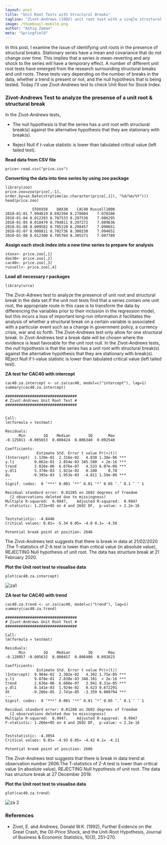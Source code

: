 ```yaml
---
layout: post
title: "Unit Root Tests with Structural Breaks"
tagline: "Zivot-Andrews (1992) unit root test with a single structural break: An investigation on Stock Market data with R"
image: /thumbnail-mobile.png
author: "Ashiq Zaman"
meta: "Springfield"
---
```

In this post, I examine the issue of identifying unit roots in the presence of structural breaks. Stationary series have a mean and covariance that do not change over time. This implies that a series is mean-reverting and any shock to the series will have a temporary effect. A number of different unit root tests have emerged from the research surrounding structural breaks and unit roots. These tests vary depending on the number of breaks in the data, whether a trend is present or not, and the null hypothesis that is being tested. Today I'll use Zivot-Andrews test to check Unit Root for Stock Index.

### Zivot-Andrews Test to analyze the presense of a unit root & structural break

In the Zivot-Andrews tests, 

* The null hypothesis is that the series has a unit root with structural break(s) against the alternative hypothesis that they are stationary with break(s). 

 * Reject Null if t-value statistic is lower than tabulated critical value (left tailed test).


**Read data from CSV file**

```{r}
price<-read.csv("price.csv")
```

**Converting the data into time series by using zoo package**

```{r}
library(zoo)
price.zoo=zoo(price[,-1], order.by=as.Date(strptime(as.character(price[,1]), "%d/%m/%Y")))
head(price.zoo)

            STOXX50    DAX30    CAC40 Russell1000
2010-01-01 7.994619 8.692394 8.278004    7.070286
2010-01-04 8.012283 8.707533 8.297536    7.086295
2010-01-05 8.010479 8.704811 8.297272    7.089636
2010-01-06 8.009582 8.705220 8.298457    7.090651
2010-01-07 8.008811 8.702736 8.300230    7.094652
2010-01-08 8.012300 8.705764 8.305271    7.097789
```

**Assign each stock index into a new time series to prepare for analysis**

```{r}
stoxx<- price.zoo[,1]
dax30<- price.zoo[,2]
cac40<- price.zoo[,3]
russell<- price.zoo[,4]
```

**Load all necessary r packages**

```{r}
library(urca)
```

The Zivot-Adrews test to analyze the presence of unit root and structural break in the data set.If the unit root tests find that a series contain one unit root, the appropriate route in this case is to transform the data by differencing the variables prior to their inclusion in the regression model, but this incurs a loss of important long-run information.it facilitates the analysis of whether a structural break on a certain variable is associated with a particular event such as a change in government policy, a currency crisis, war and so forth. The Zivot-Andrews test only allow for one structural break. In Zivot-Andrews test a break date will be chosen where the evidence is least favorable for the unit root null. In the Zivot-Andrews tests, the null hypothesis is that the series has a unit root with structural break(s) against the alternative hypothesis that they are stationary with break(s). REject Null if t-value statistic is lower than tabulated critical value (left tailed test).

**ZA test for CAC40 with intercept**

```{r}
cac40.za.intercept <- ur.za(cac40, model=c("intercept"), lag=1)
summary(cac40.za.intercept)

################################ 
# Zivot-Andrews Unit Root Test # 
################################ 


Call:
lm(formula = testmat)

Residuals:
      Min        1Q    Median        3Q       Max 
-0.125011 -0.005653  0.000424  0.006340  0.092540 

Coefficients:
              Estimate Std. Error t value Pr(>|t|)    
(Intercept)  1.120e-01  2.316e-02   4.838 1.38e-06 ***
y.l1         9.862e-01  2.854e-03 345.580  < 2e-16 ***
trend        3.026e-06  6.676e-07   4.533 6.07e-06 ***
y.dl1        5.378e-03  1.921e-02   0.280     0.78    
du          -9.395e-03  1.953e-03  -4.811 1.59e-06 ***
---
Signif. codes:  0 ‘***’ 0.001 ‘**’ 0.01 ‘*’ 0.05 ‘.’ 0.1 ‘ ’ 1

Residual standard error: 0.01285 on 2692 degrees of freedom
  (2 observations deleted due to missingness)
Multiple R-squared:  0.9947,	Adjusted R-squared:  0.9947 
F-statistic: 1.272e+05 on 4 and 2692 DF,  p-value: < 2.2e-16


Teststatistic: -4.8446 
Critical values: 0.01= -5.34 0.05= -4.8 0.1= -4.58 

Potential break point at position: 2646 
```

The Zivot-Andrews test suggests that there is break in data at 21/02/2020 .The T-statistics of Z-A test is lower than critical value (in absolute value), REJECTING Null hypothesis of unit root. The data has structure break at 21 February 2020.

**Plot the Unit root test to visualise data**

```{r}
plot(cac40.za.intercept)
```

![za1](https://user-images.githubusercontent.com/47462688/82130084-fdc03000-97bf-11ea-8522-01cf195b5917.JPG)

**ZA test for CAC40 with trend**

```{r}
cac40.za.trend <- ur.za(cac40, model=c("trend"), lag=1)
summary(cac40.za.trend)

################################ 
# Zivot-Andrews Unit Root Test # 
################################ 

Call:
lm(formula = testmat)

Residuals:
      Min        1Q    Median        3Q       Max 
-0.128957 -0.005632  0.000457  0.006400  0.092623 

Coefficients:
              Estimate Std. Error t value Pr(>|t|)    
(Intercept)  9.904e-02  2.302e-02   4.302 1.75e-05 ***
y.l1         9.878e-01  2.838e-03 348.101  < 2e-16 ***
trend        2.636e-06  6.688e-07   3.941 8.31e-05 ***
y.dl1        8.141e-03  1.924e-02   0.423 0.672291    
dt          -9.206e-05  2.741e-05  -3.359 0.000794 ***
---
Signif. codes:  0 ‘***’ 0.001 ‘**’ 0.01 ‘*’ 0.05 ‘.’ 0.1 ‘ ’ 1

Residual standard error: 0.01288 on 2692 degrees of freedom
  (2 observations deleted due to missingness)
Multiple R-squared:  0.9947,	Adjusted R-squared:  0.9947 
F-statistic: 1.266e+05 on 4 and 2692 DF,  p-value: < 2.2e-16


Teststatistic: -4.3054 
Critical values: 0.01= -4.93 0.05= -4.42 0.1= -4.11 

Potential break point at position: 2606 

```

The Zivot-Andrews test suggests that there is break in data trend at observation number 2606.The T-statistics of Z-A test is lower than critical value (in absolute value), REJECTING Null hypothesis of unit root. The data has structure break at 27 December 2019.

**Plot the Unit root test to visualise data**

```{r}
plot(cac40.za.trend)
```

![za 2](https://user-images.githubusercontent.com/47462688/82130101-1cbec200-97c0-11ea-8ed4-03bdb5e0ddd2.JPG)


### References

* Zivot, E. and Andrews, Donald W.K. (1992), Further Evidence on the Great Crash, the Oil-Price Shock, and the Unit-Root Hypothesis, Journal of Business \& Economic Statistics, 10(3), 251–270.

